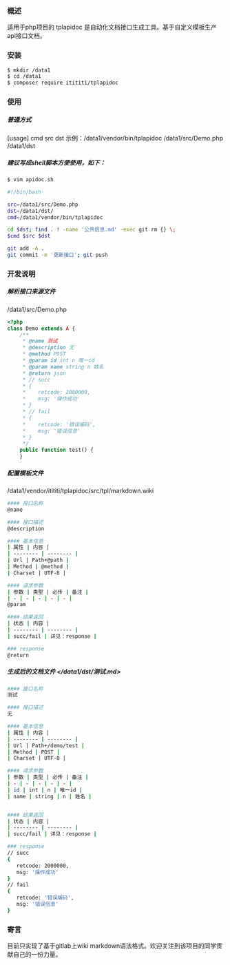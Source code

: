 ### 概述
适用于php项目的 tplapidoc 是自动化文档接口生成工具。基于自定义模板生产api接口文档。

### 安装 
```bash
$ mkdir /data1
$ cd /data1
$ composer require itititi/tplapidoc
```

### 使用
##### 普通方式
[usage] cmd src dst
示例：/data1/vendor/bin/tplapidoc /data1/src/Demo.php /data1/dst

##### 建议写成shell脚本方便使用，如下：
```bash
$ vim apidoc.sh

#!/bin/bash

src=/data1/src/Demo.php
dst=/data1/dst/
cmd=/data1/vendor/bin/tplapidoc 

cd $dst; find . ! -name '公共信息.md' -exec git rm {} \;
$cmd $src $dst

git add -A .
git commit -m '更新接口'; git push

```

### 开发说明
##### 解析接口来源文件
/data1/src/Demo.php
```php
<?php
class Demo extends A {
    /**
     * @name 测试
     * @description 无
     * @method POST
     * @param id int n 唯一id
     * @param name string n 姓名
     * @return json
     * // succ
     * {
     *    retcode: 2000000,
     *    msg: '操作成功'
     * }
     * // fail
     * {
     *    retcode: '错误编码',
     *    msg: '错误信息'
     * }
     */
    public function test() {
    }
```

##### 配置模板文件
/data1/vendor/itititi/tplapidoc/src/tpl/markdown.wiki
```bash
#### 接口名称
@name

#### 接口描述
@description

#### 基本信息
| 属性 | 内容 |
| -------- | -------- |
| Url | Path+@path |
| Method | @method |
| Charset | UTF-8 |

#### 请求参数
| 参数 | 类型 | 必传 | 备注 | 
| - | - | - | - | - |
@param

#### 结果返回
| 状态 | 内容 |
| -------- | -------- |
| succ/fail | 详见：response |

### response
@return
```

##### 生成后的文档文件 </data1/dst/测试.md>
``` bash
#### 接口名称
测试

#### 接口描述
无

#### 基本信息
| 属性 | 内容 |
| -------- | -------- |
| Url | Path+/demo/test |
| Method | POST |
| Charset | UTF-8 |

#### 请求参数
| 参数 | 类型 | 必传 | 备注 | 
| - | - | - | - | - |
| id | int | n | 唯一id |
| name | string | n | 姓名 |


#### 结果返回
| 状态 | 内容 |
| -------- | -------- |
| succ/fail | 详见：response |

### response
// succ
{
   retcode: 2000000,
   msg: '操作成功'
}
// fail
{
   retcode: '错误编码',
   msg: '错误信息'
}
```

### 寄言
目前只实现了基于gitlab上wiki markdown语法格式。欢迎关注到该项目的同学贡献自己的一份力量。
